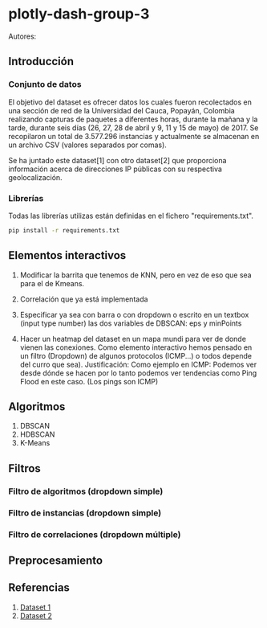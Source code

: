 # plotly-dash-group-3
Autores:

## Introducción

### Conjunto de datos
El objetivo del dataset es ofrecer datos los cuales fueron recolectados en una sección de red de la Universidad del Cauca, Popayán, Colombia realizando capturas de paquetes a diferentes horas, durante la mañana y la tarde, durante seis días (26, 27, 28 de abril y 9, 11 y 15 de mayo) de 2017. Se recopilaron un total de 3.577.296 instancias y actualmente se almacenan en un archivo CSV (valores separados por comas).

Se ha juntado este dataset[1] con otro dataset[2] que proporciona información acerca de direcciones IP públicas con su respectiva geolocalización.

### Librerías
Todas las librerías utilizas están definidas en el fichero "requirements.txt".
```bash
pip install -r requirements.txt
```
## Elementos interactivos
1. Modificar la barrita que tenemos de KNN, pero en vez de eso que sea para el de Kmeans.

2. Correlación que ya está implementada 

3. Especificar ya sea con barra o con dropdown o escrito en un textbox (input type number) las dos variables de DBSCAN: eps y minPoints

4. Hacer un heatmap del dataset en un mapa mundi para ver de donde vienen las conexiones. Como elemento interactivo hemos pensado en un filtro (Dropdown) de algunos protocolos (ICMP...) o todos depende del curro que sea). Justificación: Como ejemplo en ICMP: Podemos ver desde dónde se hacen por lo tanto podemos ver tendencias como Ping Flood en este caso. (Los pings son ICMP)

## Algoritmos
1. DBSCAN
2. HDBSCAN
3. K-Means

## Filtros

### Filtro de algoritmos (dropdown simple)

### Filtro de instancias (dropdown simple)

### Filtro de correlaciones (dropdown múltiple)

## Preprocesamiento

## Referencias
1. [Dataset 1](https://datahub.io/core/geoip2-ipv4)
2. [Dataset 2](https://www.kaggle.com/jsrojas/ip-network-traffic-flows-labeled-with-87-apps)